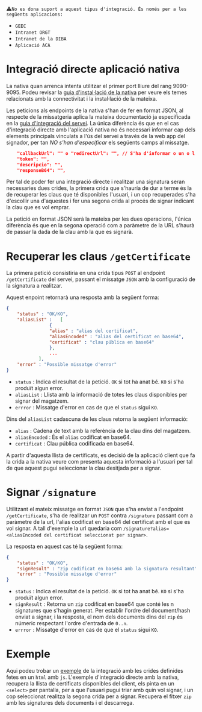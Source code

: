 :warning:`No es dona suport a aquest tipus d'integració. És només per a les següents aplicacions:`
* `GEEC`
* `Intranet ORGT`
* `Intranet de la DIBA`
* `Aplicació ACA`

# Integració directe aplicació nativa

La nativa quan arrenca intenta utilitzar el primer port lliure del rang 9090-9095. Podeu revisar la [guia d'instal·lació de la nativa](../guiaUsuaris/nativa.md#11-connectivitat) per veure els temes relacionats amb la connectivitat i la instal·lació de la mateixa.

Les peticions als endpoints de la nativa s'han de fer en format JSON, al respecte de la missatgeria aplica la mateixa documentació ja especificada en la [guia d'integració del servei](../README.md). La única diferència és que en el cas d'integració directe amb l'aplicació nativa no és necessari informar cap dels elements principals vinculats a l'ús del servei a través de la web app del signador, per tan *NO s'han d'especificar* els següents camps al missatge.

```json
	"callbackUrl": "" o "redirectUrl": "", // S'ha d'informar o un o l'altre
	"token": "",
	"descripcio": "",
	"responseB64": "",
```

Per tal de poder fer una integració directe i realitzar una signatura seran necessaries dues crides, la primera crida que s'hauría de dur a terme és la de recuperar les claus que té disponibles l'usuari, i un cop recuperades s'ha d'escollir una d'aquestes i fer una segona crida al procés de signar indicant la clau que es vol emprar.

La petició en format JSON serà la mateixa per les dues operacions, l'única diferència és que en la segona operació com a paràmetre de la URL s'haurà de passar la dada de la clau amb la que es signarà.

# Recuperar les claus `/getCertificate` 

La primera petició consistiria en una crida tipus `POST` al endpoint `/getCertificate` del servei, passant el missatge `JSON` amb la configuració de la signatura a realitzar.

Aquest enpoint retornarà una resposta amb la següent forma:

```json
{
	"status" : "OK/KO",
	"aliasList" : 	[
				{
				"alias" : "alias del certificat",
				"aliasEncoded" : "alias del certificat en base64",
				"certificat" : "clau pública en base64"
				},
				...
			],
	"error" : "Possible missatge d'error"
}
```

* `status` : Indica el resultat de la petició. `OK` si tot ha anat bé. `KO` si s'ha produït algun error.
* `aliasList` : Llista amb la informació de totes les claus disponibles per signar del magatzem.
* `errror` : Missatge d'error en cas de que el `status` sigui `KO`.

Dins del `aliasList` cadascuna de les claus retorna la següent informació:

* `alias` : Cadena de text amb la referència de la clau dins del magatzem.
* `aliasEncoded` : És el `alias` codificat en base64.
* `certificat` : Clau pública codificada en base64.

A partir d'aquesta llista de certificats, es decisió de la aplicació client que fa la crida a la nativa veure com presenta aquesta informació a l'usuari per tal de que aquest pugui seleccionar la clau desitjada per a signar.

# Signar `/signature` 

Utilitzant el mateix missatge en format `JSON` que s'ha enviat a l'endpoint `/getCertificate`, s'ha de realitzar un `POST` contra `/signature` passant com a paràmetre de la url, l'alias codificat en base64 del certificat amb el que es vol signar. A tall d'exemple la url quedaria com `/signature?alias=<aliasEncoded del certificat seleccionat per signar>`.

La resposta en aquest cas té la següent forma:

```json
{
	"status" : "OK/KO",
	"signResult" : "zip codificat en base64 amb la signatura resultant",
	"error" : "Possible missatge d'error"
}
```

* `status` : Indica el resultat de la petició. `OK` si tot ha anat bé. `KO` si s'ha produït algun error.
* `signResult` : Retorna un `zip` codificat en base64 que conté les n signatures que s'hagin generat. Per establir l'ordre del document/hash enviat a signar, i la resposta, el nom dels documents dins del `zip` és númeric respectant l'ordre d'entrada de `0..n`.
* `errror` : Missatge d'error en cas de que el `status` sigui `KO`.

# Exemple

Aqui podeu trobar un [exemple](integracioDirecteExemple.html) de la integració amb les crides definides fetes en un `html` amb `js`. L'exemple d'integració directe amb la nativa, recupera la llista de certificats disponibles del client, els pinta en un `<select>` per pantalla, per a que l'usuari pugui triar amb quin vol signar, i un cop seleccionat realitza la segona crida per a signar. Recupera el fitxer `zip` amb les signatures dels documents i el descarrega.



